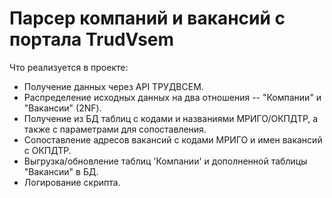 # Парсер компаний и вакансий с портала TrudVsem
Что реализуется в проекте:
  - Получение данных через API ТРУДВСЕМ.
  - Распределение исходных данных  на два отношения -- "Компании" и "Вакансии" (2NF).
  - Получение из БД таблиц с кодами и названиями МРИГО/ОКПДТР, а также с параметрами для сопоставления.
  - Сопоставление адресов вакансий с кодами МРИГО и имен вакансий с ОКПДТР.
  - Выгрузка/обновление таблиц 'Компании' и дополненной таблицы "Вакансии" в БД.
  - Логирование скрипта.  